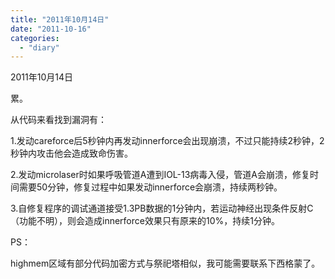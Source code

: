 ```yaml
---
title: "2011年10月14日"
date: "2011-10-16"
categories: 
  - "diary"
---
```


2011年10月14日

累。

从代码来看找到漏洞有：

1.发动careforce后5秒钟内再发动innerforce会出现崩溃，不过只能持续2秒钟，2秒钟内攻击他会造成致命伤害。

2.发动microlaser时如果呼吸管道A遭到IOL-13病毒入侵，管道A会崩溃，修复时间需要50分钟，修复过程中如果发动innerforce会崩溃，持续两秒钟。

3.自修复程序的调试通道接受1.3PB数据的1分钟内，若运动神经出现条件反射C（功能不明），则会造成innerforce效果只有原来的10%，持续1分钟。

PS：

highmem区域有部分代码加密方式与祭祀塔相似，我可能需要联系下西格蒙了。
